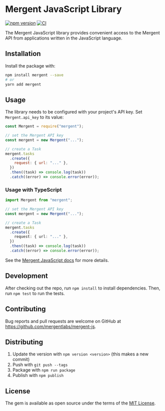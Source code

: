 # Mergent JavaScript Library

[![npm version](https://badge.fury.io/js/mergent.svg)](https://badge.fury.io/js/mergent)
[![CI](https://github.com/mergentlabs/mergent-js/actions/workflows/ci.yml/badge.svg)](https://github.com/mergentlabs/mergent-js/actions/workflows/ci.yml)

The Mergent JavaScript library provides convenient access to the Mergent API
from applications written in the JavaScript language.

## Installation

Install the package with:

```sh
npm install mergent --save
# or
yarn add mergent
```

## Usage

The library needs to be configured with your project's API key. Set
`Mergent.api_key` to its value:

```js
const Mergent = require("mergent");

// set the Mergent API key
const mergent = new Mergent("...");

// create a Task
mergent.tasks
  .create({
    request: { url: "..." },
  })
  .then((task) => console.log(task))
  .catch((error) => console.error(error));
```

### Usage with TypeScript

```ts
import Mergent from "mergent";

// set the Mergent API key
const mergent = new Mergent("...");

// create a Task
mergent.tasks
  .create({
    request: { url: "..." },
  })
  .then((task) => console.log(task))
  .catch((error) => console.error(error));
```

See the [Mergent JavaScript docs](https://docs.mergent.co/libraries/javascript)
for more details.

## Development

After checking out the repo, run `npm install` to install dependencies. Then,
run `npm test` to run the tests.

## Contributing

Bug reports and pull requests are welcome on GitHub at
https://github.com/mergentlabs/mergent-js.

## Distributing

1. Update the version with `npm version <version>` (this makes a new commit)
1. Push with `git push --tags`
1. Package with `npm run package`
1. Publish with `npm publish`

## License

The gem is available as open source under the terms of the
[MIT License](https://opensource.org/licenses/MIT).
